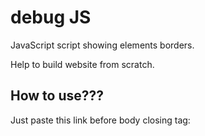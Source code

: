 # debug JS
<p>JavaScript script showing elements borders.</p>
<p>Help to build website from scratch.</p>

<h2>How to use???</h2>
<p>Just paste this link before body closing tag:<p>

<p><script src="https://cholodymedia.github.io/debug/debug.js"></script></p>

